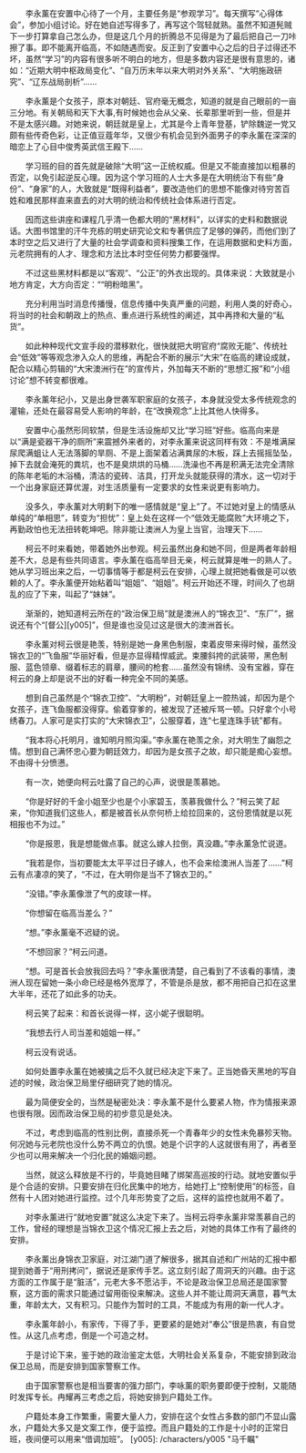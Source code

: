 　　李永薰在安置中心待了一个月，主要任务是“参观学习”。每天撰写“心得体会”，参加小组讨论。好在她自述写得多了，再写这个驾轻就熟。虽然不知道髡贼下一步打算拿自己怎么办，但是这几个月的折腾总不见得是为了最后把自己一刀咔擦了事。即不能离开临高，不如随遇而安。反正到了安置中心之后的日子过得还不坏，虽然“学习”的内容有很多听不明白的地方，但是多数内容还是很有意思的，诸如：“近期大明中枢政局变化”、“自万历末年以来大明对外关系”、“大明施政研究”、“辽东战局剖析”……

　　李永薰是个女孩子，原本对朝廷、官府毫无概念，知道的就是自己眼前的一亩三分地。有关朝局和天下大事,有时候她也会从父亲、长辈那里听到一些，但是并不是太感兴趣。对她来说，朝廷就是皇上，尤其是今上青年登基，铲除魏逆一党又颇有些传奇色彩，让正值豆蔻年华，又很少有机会见到外面男子的李永薰在深深的暗恋上了心目中俊秀英武信王殿下……

　　学习班的目的首先就是破除“大明”这一正统权威。但是又不能直接加以粗暴的否定，以免引起逆反心理。因为这个学习班的人士大多是在大明统治下有些“身份”、“身家”的人，大致就是“既得利益者”，要改造他们的思想不能像对待穷苦百姓和难民那样直来直去的对大明的统治和传统社会体系进行否定。

　　因而这些讲座和课程几乎清一色都大明的“黑材料”，以详实的史料和数据说话。大图书馆里的汗牛充栋的明史研究论文和专著供应了足够的弹药，而他们到了本时空之后又进行了大量的社会学调查和资料搜集工作，在运用数据和史料方面，元老院拥有的人才、理念和方法比本时空任何势力都要强悍。

　　不过这些黑材料都是以“客观”、“公正”的外衣出现的。具体来说：大致就是小地方肯定，大方向否定：““明粉暗黑”。

　　充分利用当时消息传播慢，信息传播中失真严重的问题，利用人类的好奇心，将当时的社会和朝政上的热点、重点进行系统性的阐述，其中再搀和大量的“私货”。

　　如此种种现代文宣手段的潜移默化，很快就把大明官府“腐败无能”、传统社会“低效”等等观念渗入众人的思维，再配合不断的展示“大宋”在临高的建设成就，配合以精心剪辑的“大宋澳洲行在”的宣传片，外加每天不断的“思想汇报”和“小组讨论”想不转变都很难。

　　李永薰年纪小，又是出身世袭军职家庭的女孩子，本身就没受太多传统观念的灌输，还处在最容易受人影响的年龄，在“改换观念”上比其他人快得多。

　　安置中心虽然形同软禁，但是生活设施却又比“学习班”好些。临高向来是以“满是瓷器干净的厕所”来震撼外来者的，对李永薰来说这同样有效：不是堆满屎尿爬满蛆让人无法落脚的旱厕、不是上面架着沾满粪尿的木板，踩上去摇摇坠坠，掉下去就会淹死的粪坑，也不是臭烘烘的马桶……洗澡也不再是积满无法完全清除的陈年老垢的木浴桶，清洁的瓷砖、洁具，打开龙头就能获得的清水，这一切对于一个出身家庭还算优渥，对生活质量有一定要求的女性来说更有影响力。

　　没多久，李永薰对大明剩下的唯一感情就是“皇上”了。不过她对皇上的情感从单纯的“单相思”，转变为“担忧”：皇上处在这样一个“低效无能腐败”大环境之下，再勤政怕也无法扭转乾坤吧。除非能让澳洲人为皇上当官，治理天下……

　　柯云不时来看她，带着她外出参观。柯云虽然出身和她不同，但是两者年龄相差不大，总是有些共同语言。李永薰在临高举目无亲，柯云就算是唯一的熟人了。她从学习班出来之后，一切事情等于都是柯云在安排，心理上就把她看做是可以依赖的人了。李永薰便开始粘着叫“姐姐”、“姐姐”。柯云开始还不理，时间久了也胡乱的应了下来，叫起了“妹妹”。

　　渐渐的，她知道柯云所在的“政治保卫局”就是澳洲人的“锦衣卫”、“东厂”，据说还有个“[督公][y005]”，但是谁也没见过这是很大的澳洲首长。

　　李永薰对柯云很是艳羡，特别是她一身黑色制服，束着皮带来得时候，虽然没锦衣卫的“飞鱼服”华丽好看，但是亦显得精悍威武。束腰斜挎的武装带，黑色制服、蓝色领章、缀着标志的肩章，腰间的枪套……虽然没有锦绣、没有宝器，穿在柯云的身上却是说不出的好看一种完全不同的美感。

　　想到自己虽然是个“锦衣卫控”、“大明粉”，对朝廷皇上一腔热诚，却因为是个女孩子，连飞鱼服都没得穿。偷着穿爹的，被发现了还被斥骂一顿。只好拿个小号绣春刀。人家可是实打实的“大宋锦衣卫”，公服穿着，连“七星连珠手铳”都有。

　　“我本将心托明月，谁知明月照沟渠。”李永薰在艳羡之余，对大明生了幽怨之情。想到自己满怀忠心要为朝廷效力，却因为是女孩子之故，却只能是痴心妄想。不由得十分愤懑。

　　有一次，她便向柯云吐露了自己的心声，说很是羡慕她。

　　“你是好好的千金小姐至少也是个小家碧玉，羡慕我做什么？”柯云笑了起来，“你知道我们这些人，都是被首长从奈何桥上给拉回来的，这份恩情就是以死相报也不为过。”

　　“你是报恩，我是想能做点事。就这么嫁人拉倒，真没趣。”李永薰急忙说道。

　　“我若是你，当初要能太太平平过日子嫁人，也不会来给澳洲人当差了……”柯云有点凄凉的笑了，“不过，在大明你是当不了锦衣卫的。”

　　“没错。”李永薰像泄了气的皮球一样。

　　“你想留在临高当差么？”

　　“想。”李永薰毫不迟疑的说。

　　“不想回家？”柯云问道。

　　“想。可是首长会放我回去吗？”李永薰很清楚，自己看到了不该看的事情，澳洲人现在留她一条小命已经是格外宽厚了，不管是杀是放，都不用把自己扣在这里大半年，还花了如此多的功夫。

　　柯云笑了起来：和首长说得一样，这小妮子很聪明。

　　“我想去行人司当差和姐姐一样。”

　　柯云没有说话。

　　如何处置李永薰在她被擒之后不久就已经决定下来了。正当她昏天黑地的写自述的时候，政治保卫局里仔细研究了她的情况。

　　最为简便安全的，当然是秘密处决：李永薰不是什么要紧人物，作为情报来源也很有限。因而政治保卫局的初步意见是处决。

　　不过，考虑到临高的性别比例，直接杀死一个青春年少的女性未免暴殄天物。何况她与元老院也没什么势不两立的仇恨。她是个识字的人这就很有用了，再者至少也可以用来解决一个归化民的婚姻问题。

　　当然，就这么释放是不行的，毕竟她目睹了绑架高巡按的行动。就地安置似乎是个合适的安排。只要安排在归化民集中的地方，给她打上“控制使用”的标签，自然有十人团对她进行监控。过个几年形势变了之后，这样的监控也就用不着了。

　　对李永薰进行“就地安置”就这么决定下来了。当柯云将李永薰非常羡慕自己的工作，曾经的理想是当锦衣卫这个情况汇报上去之后，对她的具体工作有了最终的安排。

　　李永薰出身锦衣卫家庭，对江湖门道了解很多，据其自述和广州站的汇报中都提到她善于“用刑拷问”，据说还是家传手艺。这立刻引起了周洞天的兴趣。由于这方面的工作属于是“脏活”，元老大多不愿沾手，不论是政治保卫总局还是国家警察，这方面的需求只能通过留用衙役来解决。这些人并不能让周洞天满意，暮气太重，年龄太大，又有积习。只能作为暂时的工具，不能成为有用的新一代人才。

　　李永薰年龄小，有家传，下得了手，更要紧的是她对“奉公”很是热衷，有自觉性。从这几点考虑，倒是一个可造之材。

　　于是讨论下来，鉴于她的政治鉴定太低，大明社会关系复杂，不能安排到政治保卫总局，而是安排到国家警察工作。

　　由于国家警察也是相当要害的强力部门，李咏薰的职务要即便于控制，又能随时发挥专长。冉耀再三考虑之后，将她安排到户籍处工作。

　　户籍处本身工作繁重，需要大量人力，安排在这个女性占多数的部门不显山露水，户籍处大多又是文案工作，便于监控。而且户籍处的工作是十小时的正常日班，夜间便可以用来“借调加班”。
[y005]: /characters/y005 "马千瞩"
